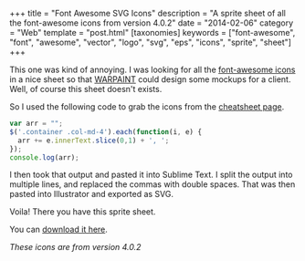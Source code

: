 +++
title = "Font Awesome SVG Icons"
description = "A sprite sheet of all the font-awesome icons from version 4.0.2"
date = "2014-02-06"
category = "Web"
template = "post.html"
[taxonomies]
keywords = ["font-awesome", "font", "awesome", "vector", "logo", "svg", "eps", "icons", "sprite", "sheet"]
+++

This one was kind of annoying. I was looking for all the [font-awesome icons](http://fontawesome.io/) in a nice sheet so that [WARPAINT](warpaintmedia.ca) could design some mockups for a client. Well, of course this sheet doesn't exists.

So I used the following code to grab the icons from the [cheatsheet page](http://fontawesome.io/cheatsheet/).

```javascript
var arr = "";
$('.container .col-md-4').each(function(i, e) {
  arr += e.innerText.slice(0,1) + ', ';
});
console.log(arr);
```

I then took that output and pasted it into Sublime Text. I split the output into multiple lines, and replaced the commas with double spaces. That was then pasted into Illustrator and exported as SVG.

Voila! There you have this sprite sheet.

You can [download it here](/images/font-awesome-sheet.svg).

*These icons are from version 4.0.2*

